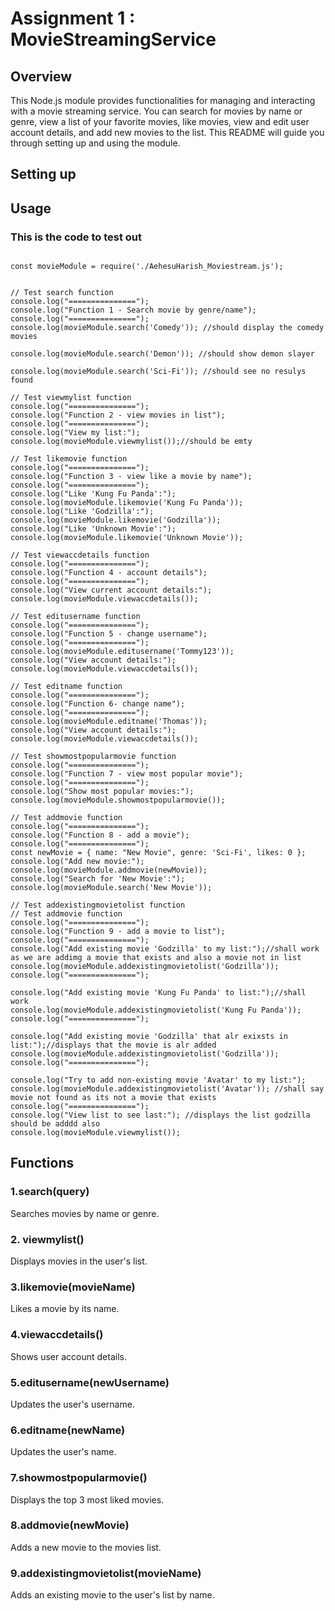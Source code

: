 # Assignment 1 : MovieStreamingService

## Overview
This Node.js module provides functionalities for managing and interacting with a movie streaming service. You can search for movies by name or genre, view a list of your favorite movies, like movies, view and edit user account details, and add new movies to the list. This README will guide you through setting up and using the module.


## Setting up

## Usage
### This is the code to test out
```

const movieModule = require('./AehesuHarish_Moviestream.js'); 


// Test search function
console.log("===============");
console.log("Function 1 - Search movie by genre/name");
console.log("===============");
console.log(movieModule.search('Comedy')); //should display the comedy movies

console.log(movieModule.search('Demon')); //should show demon slayer

console.log(movieModule.search('Sci-Fi')); //should see no resulys found

// Test viewmylist function
console.log("===============");
console.log("Function 2 - view movies in list");
console.log("===============");
console.log("View my list:");
console.log(movieModule.viewmylist());//should be emty

// Test likemovie function
console.log("===============");
console.log("Function 3 - view like a movie by name");
console.log("===============");
console.log("Like 'Kung Fu Panda':");
console.log(movieModule.likemovie('Kung Fu Panda'));
console.log("Like 'Godzilla':");
console.log(movieModule.likemovie('Godzilla'));
console.log("Like 'Unknown Movie':");
console.log(movieModule.likemovie('Unknown Movie'));

// Test viewaccdetails function
console.log("===============");
console.log("Function 4 - account details");
console.log("===============");
console.log("View current account details:");
console.log(movieModule.viewaccdetails());

// Test editusername function
console.log("===============");
console.log("Function 5 - change username");
console.log("===============");
console.log(movieModule.editusername('Tommy123'));
console.log("View account details:");
console.log(movieModule.viewaccdetails());

// Test editname function
console.log("===============");
console.log("Function 6- change name");
console.log("===============");
console.log(movieModule.editname('Thomas'));
console.log("View account details:");
console.log(movieModule.viewaccdetails());

// Test showmostpopularmovie function
console.log("===============");
console.log("Function 7 - view most popular movie");
console.log("===============");
console.log("Show most popular movies:");
console.log(movieModule.showmostpopularmovie());

// Test addmovie function
console.log("===============");
console.log("Function 8 - add a movie");
console.log("===============");
const newMovie = { name: "New Movie", genre: 'Sci-Fi', likes: 0 };
console.log("Add new movie:");
console.log(movieModule.addmovie(newMovie));
console.log("Search for 'New Movie':");
console.log(movieModule.search('New Movie'));

// Test addexistingmovietolist function
// Test addmovie function
console.log("===============");
console.log("Function 9 - add a movie to list");
console.log("===============");
console.log("Add existing movie 'Godzilla' to my list:");//shall work as we are addimg a movie that exists and also a movie not in list
console.log(movieModule.addexistingmovietolist('Godzilla'));
console.log("===============");

console.log("Add existing movie 'Kung Fu Panda' to list:");//shall work
console.log(movieModule.addexistingmovietolist('Kung Fu Panda'));
console.log("===============");

console.log("Add existing movie 'Godzilla' that alr exixsts in list:");//displays that the movie is alr added
console.log(movieModule.addexistingmovietolist('Godzilla'));
console.log("===============");

console.log("Try to add non-existing movie 'Avatar' to my list:");
console.log(movieModule.addexistingmovietolist('Avatar')); //shall say movie not found as its not a movie that exists
console.log("===============");
console.log("View list to see last:"); //displays the list godzilla should be adddd also
console.log(movieModule.viewmylist());
```


## Functions

###  1.search(query)
Searches movies by name or genre.

###  2. viewmylist()
Displays movies in the user's list.

###  3.likemovie(movieName)
Likes a movie by its name.


###  4.viewaccdetails()
Shows user account details.

###  5.editusername(newUsername)
Updates the user's username.

###  6.editname(newName)
Updates the user's name.

###  7.showmostpopularmovie()
Displays the top 3 most liked movies.


###  8.addmovie(newMovie)
Adds a new movie to the movies list.

###  9.addexistingmovietolist(movieName)
Adds an existing movie to the user's list by name.

